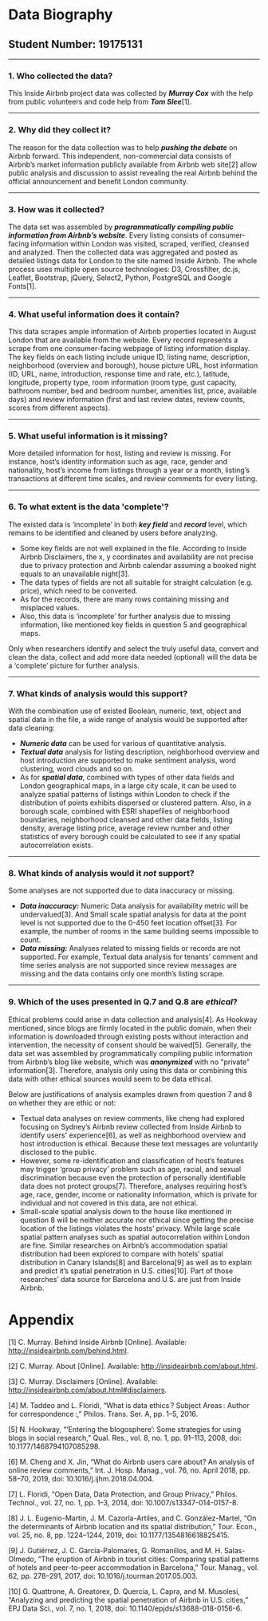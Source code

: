# Data Biography

## Student Number: 19175131

---

### 1. Who collected the data?

This Inside Airbnb project data was collected by ***Murray Cox*** with the help from public volunteers and code help from ***Tom Slee***[1].

---

### 2. Why did they collect it?

The reason for the data collection was to help ***pushing the debate*** on Airbnb forward. This independent, non-commercial data consists of Airbnb’s market information publicly available from Airbnb web site[2] allow public analysis and discussion to assist revealing the real Airbnb behind the official announcement and benefit London community.

---

### 3. How was it collected?

The data set was assembled by ***programmatically compiling public information from Airbnb’s website***. Every listing consists of consumer-facing information within London was visited, scraped, verified, cleansed and analyzed. Then the collected data was aggregated and posted as detailed listings data for London to the site named Inside Airbnb. The whole process uses multiple open source technologies: D3, Crossfilter, dc.js, Leaflet, Bootstrap, jQuery, Select2, Python, PostgreSQL and Google Fonts[1].

---

### 4. What useful information does it contain?


This data scrapes ample information of Airbnb properties located in August London that are available from the website. Every record represents a scrape from one consumer-facing webpage of listing information display. The key fields on each listing include unique ID, listing name, description, neighborhood (overview and borough), house picture URL, host information (ID, URL, name, introduction, response time and rate, etc.), latitude, longitude, property type, room information (room type, gust capacity, bathroom number, bed and bedroom number, amenities list, price, available days) and review information (first and last review dates, review counts, scores from different aspects).

---

### 5. What useful information is it missing?

More detailed information for host, listing and review is missing. For instance, host’s identity information such as age, race, gender and nationality, host’s income from listings through a year or a month, listing’s transactions at different time scales, and review comments for every listing.

---

### 6. To what extent is the data 'complete'?

The existed data is ‘incomplete’ in both ***key field*** and ***record*** level, which remains to be identified and cleaned by users before analyzing. 

-  Some key fields are not well explained in the file. According to Inside Airbnb Disclaimers, the x, y coordinates and availability are not precise due to privacy protection and Airbnb calendar assuming a booked night equals to an unavailable night[3].
- The data types of fields are not all suitable for straight calculation (e.g. price), which need to be converted. 
- As for the records, there are many rows containing missing and misplaced values.
- Also, this data is ‘incomplete’ for further analysis due to missing information, like mentioned key fields in question 5 and geographical maps. 

Only when researchers identify and select the truly useful data, convert and clean the data, collect and add more data needed (optional) will the data be a ‘complete’ picture for further analysis.

---

### 7. What kinds of analysis would this support?

With the combination use of existed Boolean, numeric, text, object and spatial data in the file, a wide range of analysis would be supported after data cleaning: 

- ***Numeric data*** can be used for various of quantitative analysis.
- ***Textual data*** analysis for listing description, neighborhood overview and host introduction are supported to make sentiment analysis, word clustering, word clouds and so on.
- As for ***spatial data***, combined with types of other data fields and London geographical maps, in a large city scale, it can be used to analyze spatial patterns of listings within London to check if the distribution of points exhibits dispersed or clustered pattern. Also, in a borough scale, combined with ESRI shapefiles of neighborhood boundaries, neighborhood cleansed and other data fields, listing density, average listing price, average review number and other statistics of every borough could be calculated to see if any spatial autocorrelation exists.


---

### 8. What kinds of analysis would it _not_ support?

Some analyses are not supported due to data inaccuracy or missing.

- ***Data inaccuracy:*** Numeric Data analysis for availability metric will be undervalued[3]. And Small scale spatial analysis for data at the point level is not supported due to the 0-450 feet location offset[3]. For example, the number of rooms in the same building seems impossible to count. 
- ***Data missing:*** Analyses related to missing fields or records are not supported. For example, Textual data analysis for tenants’ comment and time series analysis are not supported since review messages are missing and the data contains only one month’s listing scrape.


---

### 9. Which of the uses presented in Q.7 and Q.8 are _ethical_?

Ethical problems could arise in data collection and analysis[4]. As Hookway mentioned, since blogs are firmly located in the public domain, when their information is downloaded through existing posts without interaction and intervention, the necessity of consent should be waived[5]. Generally, the data set was assembled by programmatically compiling public information from Airbnb’s blog like website, which was ***anonymized*** with no "private" information[3]. Therefore, analysis only using this data or combining this data with other ethical sources would seem to be data ethical. 

Below are justifications of analysis examples drawn from question 7 and 8 on whether they are ethic or not:
- Textual data analyses on review comments, like cheng had explored focusing on Sydney’s Airbnb review collected from Inside Airbnb to identify users' experience[6], as well as neighborhood overview and host introduction is ethical. Because these text messages are voluntarily disclosed to the public.
- However, some re-identification and classification of host’s features may trigger ‘group privacy’ problem such as age, racial, and sexual discrimination because even the protection of personally identifiable data does not protect groups[7]. Therefore, analyses requiring host’s age, race, gender, income or nationality information, which is private for individual and not covered in this data, are not ethical.
- Small-scale spatial analysis down to the house like mentioned in question 8 will be neither accurate nor ethical since getting the precise location of the listings violates the hosts’ privacy. While large scale spatial pattern analyses such as spatial autocorrelation within London are fine. Similar researches on Airbnb’s accommodation spatial distribution had been explored to compare with hotels’ spatial distribution in Canary Islands[8] and Barcelona[9] as well as to explain and predict it’s spatial penetration in U.S. cities[10]. Part of those researches’ data source for Barcelona and U.S. are just from Inside Airbnb.


 
# Appendix
[1]	C. Murray. Behind Inside Airbnb [Online]. Available: http://insideairbnb.com/behind.html.

[2]	C. Murray. About [Online]. Available: http://insideairbnb.com/about.html.

[3]	C. Murray. Disclaimers [Online]. Available: http://insideairbnb.com/about.html#disclaimers.


[4]	M. Taddeo and L. Floridi, “What is data ethics ? Subject Areas : Author for correspondence :,” Philos. Trans. Ser. A, pp. 1–5, 2016.

[5]	N. Hookway, “‘Entering the blogosphere’: Some strategies for using blogs in social research,” Qual. Res., vol. 8, no. 1, pp. 91–113, 2008, doi: 10.1177/1468794107085298.

[6]	M. Cheng and X. Jin, “What do Airbnb users care about? An analysis of online review comments,” Int. J. Hosp. Manag., vol. 76, no. April 2018, pp. 58–70, 2019, doi: 10.1016/j.ijhm.2018.04.004.

[7]	L. Floridi, “Open Data, Data Protection, and Group Privacy,” Philos. Technol., vol. 27, no. 1, pp. 1–3, 2014, doi: 10.1007/s13347-014-0157-8.

[8]	J. L. Eugenio-Martin, J. M. Cazorla-Artiles, and C. González-Martel, “On the determinants of Airbnb location and its spatial distribution,” Tour. Econ., vol. 25, no. 8, pp. 1224–1244, 2019, doi: 10.1177/1354816618825415.

[9]	J. Gutiérrez, J. C. García-Palomares, G. Romanillos, and M. H. Salas-Olmedo, “The eruption of Airbnb in tourist cities: Comparing spatial patterns of hotels and peer-to-peer accommodation in Barcelona,” Tour. Manag., vol. 62, pp. 278–291, 2017, doi: 10.1016/j.tourman.2017.05.003.

[10]	G. Quattrone, A. Greatorex, D. Quercia, L. Capra, and M. Musolesi, “Analyzing and predicting the spatial penetration of Airbnb in U.S. cities,” EPJ Data Sci., vol. 7, no. 1, 2018, doi: 10.1140/epjds/s13688-018-0156-6.

